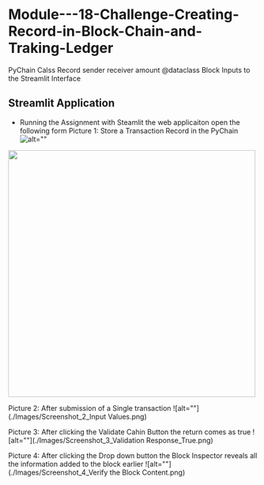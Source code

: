 # Module---18-Challenge-Creating-Record-in-Block-Chain-and-Traking-Ledger
PyChain Calss Record sender receiver amount @dataclass Block Inputs to the Streamlit Interface
## Streamlit Application
- Running the Assignment with Steamlit the web applicaiton open the following form
Picture 1:  Store a Transaction Record in the PyChain
![alt=""](Images/Screenshot_1.png)

<img src="./Images/Screenshot_1.png" width = "500"> <br>

Picture 2: After submission of a Single transaction
![alt=""](./Images/Screenshot_2_Input Values.png)
 
 Picture 3: After clicking the Validate Cahin Button the return comes as true
![alt=""](./Images/Screenshot_3_Validation Response_True.png)

 Picture 4: After clicking the Drop down button the Block Inspector reveals all the information added to the block earlier
![alt=""](./Images/Screenshot_4_Verify the Block Content.png)